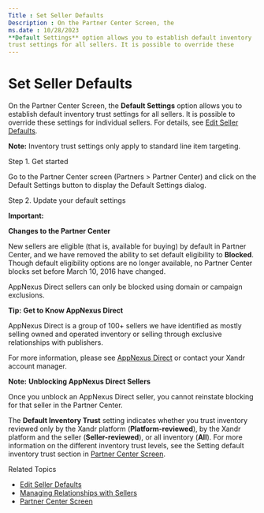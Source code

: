 ```yaml
---
Title : Set Seller Defaults
Description : On the Partner Center Screen, the
ms.date : 10/28/2023
**Default Settings** option allows you to establish default inventory
trust settings for all sellers. It is possible to override these
---
```



# Set Seller Defaults



On the Partner Center Screen, the
**Default Settings** option allows you to establish default inventory
trust settings for all sellers. It is possible to override these
settings for individual sellers. For details, see
<a href="edit-seller-defaults.md" class="xref">Edit Seller
Defaults</a>.



<b>Note:</b> Inventory trust settings only
apply to standard line item targeting.



Step 1. Get started

Go to the Partner Center screen
(Partners
\> Partner Center) and click on
the Default Settings button to display
the Default Settings dialog.

Step 2. Update your default settings



<b>Important:</b>

**Changes to the Partner Center**

New sellers are eligible (that is, available for buying) by default in
Partner Center, and we have
removed the ability to set default eligibility to **Blocked**. Though
default eligibility options are no longer available, no
Partner Center blocks set before
March 10, 2016 have changed.

AppNexus Direct sellers can only be blocked
using domain or campaign exclusions.





<b>Tip:</b> **Get to Know
AppNexus Direct**

AppNexus Direct is a group of 100+ sellers we
have identified as mostly selling owned and operated inventory or
selling through exclusive relationships with publishers.

For more information, please see
<a href="appnexus-direct-for-buyers.md" class="xref"
title="This page explains what Xandr Direct is and other helpful details for using it."><span
class="ph">AppNexus Direct</a> or contact your
Xandr account manager.





<b>Note:</b> **Unblocking
AppNexus Direct Sellers**

Once you unblock an AppNexus Direct seller, you
cannot reinstate blocking for that seller in the
Partner Center.



The **Default Inventory Trust** setting indicates whether you trust
inventory reviewed only by the Xandr platform
(**Platform-reviewed**), by the Xandr platform
and the seller (**Seller-reviewed**), or all inventory (**All**). For
more information on the different inventory trust levels, see the
Setting default inventory trust
section in
<a href="partner-center-screen-buyer-view.md" class="xref">Partner
Center Screen</a>.

Related Topics

- <a href="edit-seller-defaults.md" class="xref">Edit Seller
  Defaults</a>
- <a href="managing-relationships-with-sellers.md" class="xref">Managing
  Relationships with Sellers</a>
- <a href="partner-center-screen-buyer-view.md" class="xref">Partner
  Center Screen</a>




